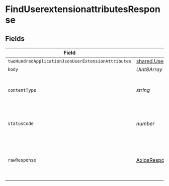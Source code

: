 # FindUserextensionattributesResponse


## Fields

| Field                                                                                     | Type                                                                                      | Required                                                                                  | Description                                                                               |
| ----------------------------------------------------------------------------------------- | ----------------------------------------------------------------------------------------- | ----------------------------------------------------------------------------------------- | ----------------------------------------------------------------------------------------- |
| `twoHundredApplicationJsonUserExtensionAttributes`                                        | [shared.UserExtensionAttributes](../../../sdk/models/shared/userextensionattributes.md)[] | :heavy_minus_sign:                                                                        | OK                                                                                        |
| `body`                                                                                    | *Uint8Array*                                                                              | :heavy_minus_sign:                                                                        | N/A                                                                                       |
| `contentType`                                                                             | *string*                                                                                  | :heavy_check_mark:                                                                        | HTTP response content type for this operation                                             |
| `statusCode`                                                                              | *number*                                                                                  | :heavy_check_mark:                                                                        | HTTP response status code for this operation                                              |
| `rawResponse`                                                                             | [AxiosResponse](https://axios-http.com/docs/res_schema)                                   | :heavy_check_mark:                                                                        | Raw HTTP response; suitable for custom response parsing                                   |